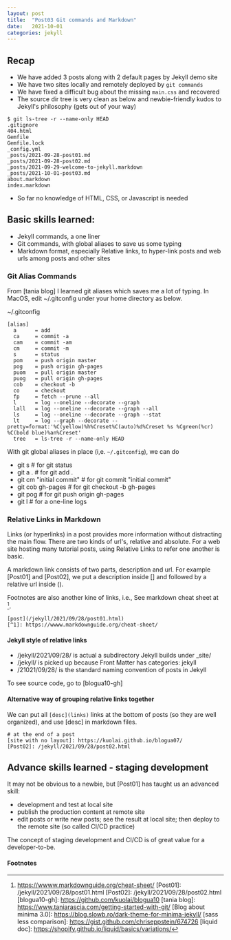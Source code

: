```yaml
---
layout: post
title:  "Post03 Git commands and Markdown"
date:   2021-10-01
categories: jekyll
---
```


## Recap

* We have added 3 posts along with 2 default pages by Jekyll demo site
* We have two sites locally and remotely deployed by `git commands`
* We have fixed a difficult bug about the missing `main.css` and recovered
* The source dir tree is very clean as below and newbie-friendly kudos to Jekyll's philosophy (gets out of your way)
```
$ git ls-tree -r --name-only HEAD 
.gitignore
404.html
Gemfile
Gemfile.lock
_config.yml
_posts/2021-09-28-post01.md
_posts/2021-09-28-post02.md
_posts/2021-09-29-welcome-to-jekyll.markdown
_posts/2021-10-01-post03.md
about.markdown
index.markdown
```
* So far no knowledge of HTML, CSS, or Javascript is needed

## Basic skills learned:
* Jekyll commands, a one liner
* Git commands, with global aliases to save us some typing
* Markdown format, especially Relative links, to hyper-link posts and web urls among posts and other sites

### Git Alias Commands

From [tania blog] I learned git aliases which saves me a lot of typing. In MacOS, edit ~/.gitconfig under your home directory as below.

~/.gitconfig
```
[alias]
  a      = add
  ca     = commit -a
  cam    = commit -am
  cm     = commit -m
  s      = status
  pom    = push origin master
  pog    = push origin gh-pages
  puom   = pull origin master
  puog   = pull origin gh-pages
  cob    = checkout -b
  co     = checkout
  fp     = fetch --prune --all
  l      = log --oneline --decorate --graph
  lall   = log --oneline --decorate --graph --all
  ls     = log --oneline --decorate --graph --stat
  lt     = log --graph --decorate --pretty=format:'%C(yellow)%h%Creset%C(auto)%d%Creset %s %Cgreen(%cr) %C(bold blue)%an%Creset'
  tree   = ls-tree -r --name-only HEAD
```

With git global aliases in place (i,e. `~/.gitconfig`), we can do
* git s  # for git status
* git a .  # for git add .
* git cm "initial commit"  # for git commit "initial commit"
* git cob gh-pages  # for git checkout -b gh-pages
* git pog  # for git push origin gh-pages
* git l  # for a one-line logs

### Relative Links in Markdown

Links (or hyperlinks) in a post provides more information without distracting the main flow. There are two kinds of url's,
relative and absolute. For a web site hosting many tutorial posts, using Relative Links to refer one another is basic.

A markdown link consists of two parts, description and url. For example [Post01] and [Post02], we put a description inside [] and followed by a relative url inside ().

Footnotes are also another kine of links, i.e., See markdown cheat sheet at [^1].
```
[post](/jekyll/2021/09/28/post01.html)
[^1]: https://wwww.markdownguide.org/cheat-sheet/
```

#### Jekyll style of relative links
  * /jekyll/2021/09/28/ is actual a subdirectory Jekyll builds under _site/
  * /jekyll/ is picked up because Front Matter has categories: jekyll
  * /21021/09/28/ is the standard naming convention of posts in Jekyll

To see source code, go to [blogua10-gh]

#### Alternative way of grouping relative links together

We can put all `[desc](links)` links at the bottom of posts (so they are well organized), and use [desc] in markdown files.
```
# at the end of a post
[site with no layout]: https://kuolai.github.io/blogua07/
[Post02]: /jekyll/2021/09/28/post02.html
```

## Advance skills learned - staging development

It may not be obvious to a newbie, but [Post01] has taught us an advanced skill:

 - development and test at local site
 - publish the production content at remote site
 - edit posts or write new posts; see the result at local site; then deploy to the remote site (so called CI/CD practice)

The concept of staging development and CI/CD is of great value for a developer-to-be. 

#### Footnotes

[^1]: https://wwww.markdownguide.org/cheat-sheet/
[Post01]: /jekyll/2021/09/28/post01.html
[Post02]: /jekyll/2021/09/28/post02.html
[blogua10-gh]:   https://github.com/kuolai/blogua10
[tania blog]: https://www.taniarascia.com/getting-started-with-git/
[Blog about minima 3.0]: https://blog.slowb.ro/dark-theme-for-minima-jekyll/
[sass less comparison]: https://gist.github.com/chriseppstein/674726
[liquid doc]: https://shopify.github.io/liquid/basics/variations/